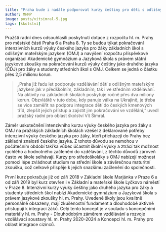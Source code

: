```yaml
---
title: "Praha bude i nadále podporovat kurzy češtiny pro děti s odlišným mateřským jazykem a jejich integraci do českých škol"
author: MHMP
image: posts/vitsimral-5.jpg
tags: [školství]
---
```


Pražští radní dnes odsouhlasili poskytnutí dotace z rozpočtu hl. m. Prahy pro městské části Praha 6 a Praha 8. Ty se budou týkat pokračování intenzivních kurzů výuky českého jazyka pro žáky základních škol s odlišným mateřským jazykem (OMJ) a navýšení rozpočtu příspěvkové organizaci Akademické gymnázium a Jazyková škola s právem státní jazykové zkoušky na pokračování kurzů výuky češtiny jako druhého jazyka (ČDJ) pro žáky a studenty středních škol s OMJ. Celkem se jedná o částku přes 2,5 milionu korun. 

> „Praha již řadu let podporuje vzdělávání dětí s odlišným mateřským jazykem jak v předškolním, základním, tak i ve středním vzdělávání. Na aktivity na základních školách poskytuje ročně přes dva miliony korun. Obzvláště v tuto dobu, kdy panuje válka na Ukrajině, je třeba se více zaměřit na podporu integrace dětí do českých kmenových tříd, zlepšit jejich přístup a zajistit jim pokračování ve vzdělání,“ uvedl pražský radní pro oblast školství Vít Šimral. 

Záměr uskutečnění intenzivního kurzu výuky českého jazyka pro žáky s OMJ na pražských základních školách vzešel z deklarované potřeby intenzivní výuky českého jazyka pro žáky, kteří přicházejí do Prahy bez základní znalosti českého jazyka. Z tohoto důvodu se nemohou v počátečním období takřka vůbec účastnit školní výuky a ztrácí tak možnost rychlého a hodnotného začlenění do vzdělávání, z těchto důvodů zároveň často ve škole selhávají. Kurzy pro středoškoláky s OMJ nabízejí možnost pomoci lépe zvládnout studium na střední škole a závěrečnou maturitní zkoušku, což celkově přispěje k jejich snazšímu začlenění do společnosti. 

První kurz pokračuje již od září 2018 v Základní škole Marjánka v Praze 6 a od září 2019 byl kurz otevřen i v Základní a mateřské škole Lyčkovo náměstí v Praze 8. Intenzivní kurzy výuky češtiny jako druhého jazyka pro žáky a studenty středních škol nabízí Akademické gymnázium a Jazyková škola s právem jazykové zkoušky hl. m. Prahy. Uvedené školy jsou kvalitně personálně obsazeny, mají zkušenostní fundament a dlouhodobě aktivně přistupují k integraci žáků. Celý tento koncept je v souladu s koncepčními materiály hl. m. Prahy - Dlouhodobým záměrem vzdělávání a rozvoje vzdělávací soustavy hl. m. Prahy 2020-2024 a Koncepcí hl. m. Prahy pro oblast integrace cizinců.  

 
